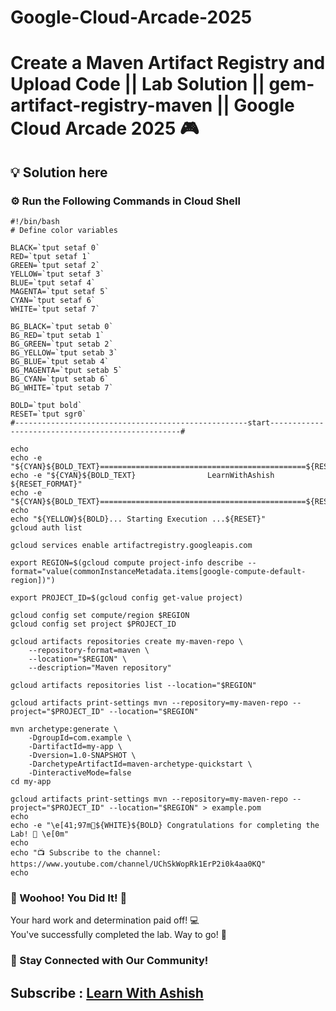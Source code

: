 # Google-Cloud-Arcade-2025

# Create a Maven Artifact Registry and Upload Code || Lab Solution || gem-artifact-registry-maven || Google Cloud Arcade 2025 🎮

## 💡 Solution here

### ⚙️ Run the Following Commands in Cloud Shell

```
#!/bin/bash
# Define color variables

BLACK=`tput setaf 0`
RED=`tput setaf 1`
GREEN=`tput setaf 2`
YELLOW=`tput setaf 3`
BLUE=`tput setaf 4`
MAGENTA=`tput setaf 5`
CYAN=`tput setaf 6`
WHITE=`tput setaf 7`

BG_BLACK=`tput setab 0`
BG_RED=`tput setab 1`
BG_GREEN=`tput setab 2`
BG_YELLOW=`tput setab 3`
BG_BLUE=`tput setab 4`
BG_MAGENTA=`tput setab 5`
BG_CYAN=`tput setab 6`
BG_WHITE=`tput setab 7`

BOLD=`tput bold`
RESET=`tput sgr0`
#----------------------------------------------------start--------------------------------------------------#

echo
echo -e "${CYAN}${BOLD_TEXT}==============================================${RESET_FORMAT}"
echo -e "${CYAN}${BOLD_TEXT}                LearnWithAshish               ${RESET_FORMAT}"
echo -e "${CYAN}${BOLD_TEXT}==============================================${RESET_FORMAT}"
echo
echo "${YELLOW}${BOLD}... Starting Execution ...${RESET}"
gcloud auth list

gcloud services enable artifactregistry.googleapis.com

export REGION=$(gcloud compute project-info describe --format="value(commonInstanceMetadata.items[google-compute-default-region])")

export PROJECT_ID=$(gcloud config get-value project)

gcloud config set compute/region $REGION
gcloud config set project $PROJECT_ID

gcloud artifacts repositories create my-maven-repo \
    --repository-format=maven \
    --location="$REGION" \
    --description="Maven repository"

gcloud artifacts repositories list --location="$REGION"

gcloud artifacts print-settings mvn --repository=my-maven-repo --project="$PROJECT_ID" --location="$REGION"

mvn archetype:generate \
    -DgroupId=com.example \
    -DartifactId=my-app \
    -Dversion=1.0-SNAPSHOT \
    -DarchetypeArtifactId=maven-archetype-quickstart \
    -DinteractiveMode=false
cd my-app

gcloud artifacts print-settings mvn --repository=my-maven-repo --project="$PROJECT_ID" --location="$REGION" > example.pom
echo
echo -e "\e[41;97m🎉${WHITE}${BOLD} Congratulations for completing the Lab! 🎉 \e[0m"
echo
echo "📺 Subscribe to the channel: https://www.youtube.com/channel/UChSkWopRk1ErP2i0k4aa0KQ"
echo

```

### 🎉 Woohoo! You Did It! 🎉

Your hard work and determination paid off! 💻  
You've successfully completed the lab. Way to go! 🚀  

### 💬 Stay Connected with Our Community!


## Subscribe :  [Learn With Ashish](https://www.youtube.com/channel/UChSkWopRk1ErP2i0k4aa0KQ)
